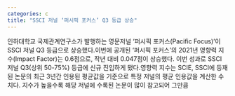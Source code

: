 ```yaml
---
categories: c
title: "SSCI 저널 ‘퍼시픽 포커스’ Q3 등급 상승"
---
```

인하대학교 국제관계연구소가 발행하는 영문저널 ‘퍼시픽 포커스(Pacific Focus)’이 SSCI 저널 Q3 등급으로 상승했다.이번에 공개된 ‘퍼시픽 포커스’의 2021년 영향력 지수(Impact Factor)는 0.6점으로, 작년 대비 0.047점이 상승했다. 이번 성과로 SSCI 저널 Q3(상위 50-75%) 등급에 신규 진입하게 됐다.영향력 지수는 SCIE, SSCI에 등재된 논문의 최근 3년간 인용된 평균값을 기준으로 특정 저널의 평균 인용값을 계산한 수치다. 지수가 높을수록 해당 저널에 수록된 논문이 많이 참고되어 그만큼